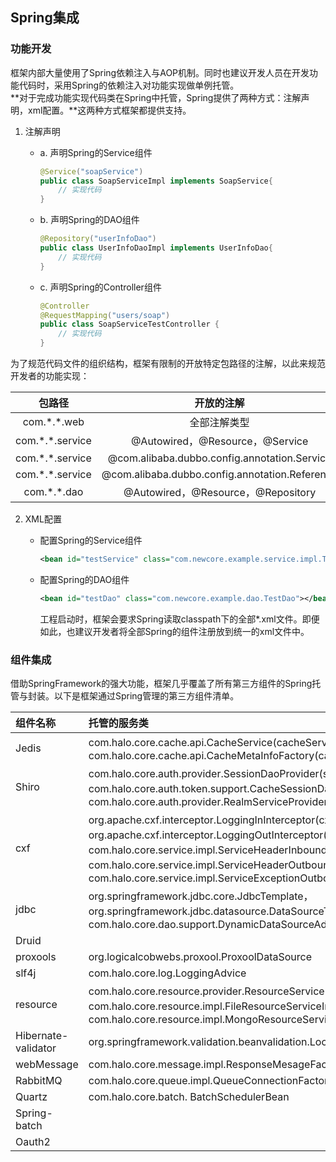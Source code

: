## Spring集成

### 功能开发

框架内部大量使用了Spring依赖注入与AOP机制。同时也建议开发人员在开发功能代码时，采用Spring的依赖注入对功能实现做单例托管。  
**对于完成功能实现代码类在Spring中托管，Spring提供了两种方式：注解声明，xml配置。**这两种方式框架都提供支持。

1. 注解声明

   * a. 声明Spring的Service组件

     ```java
     @Service("soapService")
     public class SoapServiceImpl implements SoapService{
         // 实现代码
     }
     ```

   * b. 声明Spring的DAO组件

     ```java
     @Repository("userInfoDao")
     public class UserInfoDaoImpl implements UserInfoDao{
         // 实现代码
     }
     ```

   * c. 声明Spring的Controller组件

     ```java
     @Controller
     @RequestMapping("users/soap")
     public class SoapServiceTestController {
         // 实现代码
     }
     ```

为了规范代码文件的组织结构，框架有限制的开放特定包路径的注解，以此来规范开发者的功能实现：

| 包路径 | 开放的注解 |
| :---: | :---: |
| com.\*.\*.web | 全部注解类型 |
| com.\*.\*.service | @Autowired，@Resource，@Service |
| com.\*.\*.service | @com.alibaba.dubbo.config.annotation.Service |
| com.\*.\*.service | @com.alibaba.dubbo.config.annotation.Reference |
| com.\*.\*.dao | @Autowired，@Resource，@Repository |


2. XML配置

   * 配置Spring的Service组件

     ```xml
     <bean id="testService" class="com.newcore.example.service.impl.TestServiceImpl"></bean>
     ```

   * 配置Spring的DAO组件

     ```xml
     <bean id="testDao" class="com.newcore.example.dao.TestDao"></bean>
     ```

     工程启动时，框架会要求Spring读取classpath下的全部\*.xml文件。即便如此，也建议开发者将全部Spring的组件注册放到统一的xml文件中。

### 组件集成

借助SpringFramework的强大功能，框架几乎覆盖了所有第三方组件的Spring托管与封装。以下是框架通过Spring管理的第三方组件清单。

| 组件名称 | 托管的服务类 |
| :--- | :--- |
| Jedis | com.halo.core.cache.api.CacheService\(cacheService\)，com.halo.core.cache.api.CacheMetaInfoFactory\(cacheMetaInfoFactory\) |
| Shiro | com.halo.core.auth.provider.SessionDaoProvider\(sessionDao\)，com.halo.core.auth.token.support.CacheSessionDaoImpl\(cacheSessionDao\)，com.halo.core.auth.provider.RealmServiceProvider\(realmService\) |
| cxf | org.apache.cxf.interceptor.LoggingInInterceptor\(cxfLogInbound\)，org.apache.cxf.interceptor.LoggingOutInterceptor\(cxfLogOutbound\)，com.halo.core.service.impl.ServiceHeaderInboundImpl\(serviceHeaderInbound\)，com.halo.core.service.impl.ServiceHeaderOutboundImpl\(serviceHeaderOutbound\)，com.halo.core.service.impl.ServiceExceptionOutboundImpl\(serviceExceptionOutbound\) |
| jdbc | org.springframework.jdbc.core.JdbcTemplate，org.springframework.jdbc.datasource.DataSourceTransactionManager\(transactionManager\)，com.halo.core.dao.support.DynamicDataSourceAdvice\(dynDataSourceAdvice\) |
| Druid |  |
| proxools | org.logicalcobwebs.proxool.ProxoolDataSource |
| slf4j | com.halo.core.log.LoggingAdvice |
| resource | com.halo.core.resource.provider.ResourceServiceProvider\(resourceService\)，com.halo.core.resource.impl.FileResourceServiceImpl\(fileResourceService\)，com.halo.core.resource.impl.MongoResourceServiceImpl\(mongoResourceService\) |
| Hibernate-validator | org.springframework.validation.beanvalidation.LocalValidatorFactoryBean\(validatorService\) |
| webMessage | com.halo.core.message.impl.ResponseMesageFactoryImpl\(responseMesageFactory\) |
| RabbitMQ | com.halo.core.queue.impl.QueueConnectionFactoryImpl\(QueueConnectionFactory\) |
| Quartz | com.halo.core.batch. BatchSchedulerBean |
| Spring-batch |  |
| Oauth2 |  |



